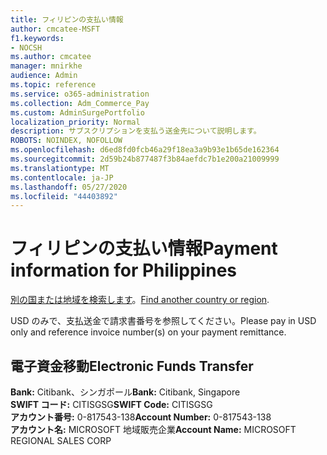 ```yaml
---
title: フィリピンの支払い情報
author: cmcatee-MSFT
f1.keywords:
- NOCSH
ms.author: cmcatee
manager: mnirkhe
audience: Admin
ms.topic: reference
ms.service: o365-administration
ms.collection: Adm_Commerce_Pay
ms.custom: AdminSurgePortfolio
localization_priority: Normal
description: サブスクリプションを支払う送金先について説明します。
ROBOTS: NOINDEX, NOFOLLOW
ms.openlocfilehash: d6ed8fd0fcb46a29f18ea3a9b93e1b65de162364
ms.sourcegitcommit: 2d59b24b877487f3b84aefdc7b1e200a21009999
ms.translationtype: MT
ms.contentlocale: ja-JP
ms.lasthandoff: 05/27/2020
ms.locfileid: "44403892"
---
```

# <a name="payment-information-for-philippines"></a><span data-ttu-id="ab7cc-103">フィリピンの支払い情報</span><span class="sxs-lookup"><span data-stu-id="ab7cc-103">Payment information for Philippines</span></span>

<span data-ttu-id="ab7cc-104">[別の国または地域を検索します](../billing-and-payments/pay-for-your-subscription.md)。</span><span class="sxs-lookup"><span data-stu-id="ab7cc-104">[Find another country or region](../billing-and-payments/pay-for-your-subscription.md).</span></span> 

<span data-ttu-id="ab7cc-105">USD のみで、支払送金で請求書番号を参照してください。</span><span class="sxs-lookup"><span data-stu-id="ab7cc-105">Please pay in USD only and reference invoice number(s) on your payment remittance.</span></span>

## <a name="electronic-funds-transfer"></a><span data-ttu-id="ab7cc-106">電子資金移動</span><span class="sxs-lookup"><span data-stu-id="ab7cc-106">Electronic Funds Transfer</span></span>

<span data-ttu-id="ab7cc-107">**Bank:** Citibank、シンガポール</span><span class="sxs-lookup"><span data-stu-id="ab7cc-107">**Bank:** Citibank, Singapore</span></span>  
<span data-ttu-id="ab7cc-108">**SWIFT コード:** CITISGSG</span><span class="sxs-lookup"><span data-stu-id="ab7cc-108">**SWIFT Code:** CITISGSG</span></span>  
<span data-ttu-id="ab7cc-109">**アカウント番号:** 0-817543-138</span><span class="sxs-lookup"><span data-stu-id="ab7cc-109">**Account Number:** 0-817543-138</span></span>  
<span data-ttu-id="ab7cc-110">**アカウント名:** MICROSOFT 地域販売企業</span><span class="sxs-lookup"><span data-stu-id="ab7cc-110">**Account Name:** MICROSOFT REGIONAL SALES CORP</span></span>  